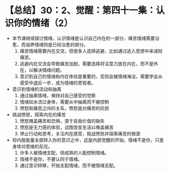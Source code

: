 # 【总结】30：2、觉醒：第四十一集：认识你的情绪（2）

-   本节课继续探讨情绪，认识情绪是认识自己内在的一部分，痛苦情绪需要治愈，而滋养情绪则是已经治愈的部分。
    1.  痛苦情绪需要内在交流，但很多人选择逃避，比如通过逃入思想中来减轻痛苦。
    2.  逃避内在交流会导致痛苦加剧，需要选择将注意力放在内在，而不是外在，以解决情绪问题。
    3.  意识到自己的情绪和内在体验是重要的，否则会被情绪淹没，需要学会从感受中退后一步，成为情绪的旁观者。
-   意识到情绪的流动和抽离
    1.  通过抽离情绪，保持对自己感受的觉察
    2.  情绪如水流过身体，需要从中抽离而不被控制
    3.  愤怒和痛苦之间的关系，愤怒是对痛苦的抗拒
-   挑战愤怒，探索内在的痛苦
    1.  愤怒掩盖痛苦和恐惧，源于自我价值的缺失
    2.  愤怒是无力感的体验，试图改变生活以掩盖痛苦
    3.  停止行动和思考，关注内在感受，挑战愤怒并探索痛苦的根源
-   将内股能量全部转入你的意识之中，这是内部觉醒的开始，情绪不是你，只是身体对思维的反应。
    1.  许多人被情绪支配，但成熟的人能控制情绪。
    2.  情绪不是你，不要认同于情绪。
    3.  通过意识转移，开始支配情绪，而不被情绪支配。